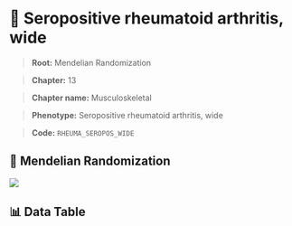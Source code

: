 # 🧪 Seropositive rheumatoid arthritis, wide

> **Root:** Mendelian Randomization

> **Chapter:** 13  

> **Chapter name:** Musculoskeletal

> **Phenotype:** Seropositive rheumatoid arthritis, wide  

> **Code:** `RHEUMA_SEROPOS_WIDE`

## 🧬 Mendelian Randomization  

<img src="/MR/Figures/Forward/RHEUMA_SEROPOS_WIDE.png"/>

## 📊 Data Table

<CsvTableMRF src="/MR/Data/Forward/RHEUMA_SEROPOS_WIDE.csv"/>
